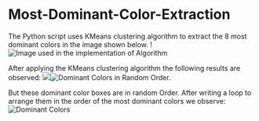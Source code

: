 # Most-Dominant-Color-Extraction
The Python script uses KMeans clustering algorithm to extract the 8 most dominant colors in the image shown below. 
!![Image used in the implementation of Algorithm](https://github.com/sharad18/Most-Dominant-Color-Extraction/blob/master/Nature.jpg) 

After applying the KMeans clustering algorithm the following results are observed:
![]({{site.baseurl}}/)![Dominant Colors in Random Order.]({{site.baseurl}}//rand-dom.png)

But these dominant color boxes are in random Order. After writing a loop to arrange them in the order of the most dominant colors we observe:
![Dominant Colors]({{site.baseurl}}//dom.png)
